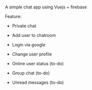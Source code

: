 A simple chat app using Vuejs + firebase

Feature:
- Private chat
- Add user to chatroom
- Login via google
- Change user profile

- Online user status (to-do)
- Group chat (to-do)
- Unread messages (to-do)
